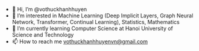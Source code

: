 - 👋 Hi, I’m @vothuckhanhhuyen
- 👀 I’m interested in Machine Learning (Deep Implicit Layers, Graph Neural Network, Transformer, Continual Learning), Statistics, Mathematics
- 🌱 I’m currently learning Computer Science at Hanoi University of Science and Technology
- 📫 How to reach me vothuckhanhhuyenvn@gmail.com

<!---
vothuckhanhhuyen/vothuckhanhhuyen is a ✨ special ✨ repository because its `README.md` (this file) appears on your GitHub profile.
You can click the Preview link to take a look at your changes.
--->
